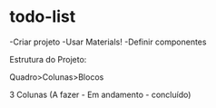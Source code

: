 # todo-list

-Criar projeto
-Usar Materials!
-Definir componentes

Estrutura do Projeto:

Quadro>Colunas>Blocos

3 Colunas (A fazer - Em andamento - concluído)

